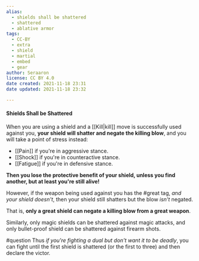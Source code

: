 ```yaml
---
alias:
  - shields shall be shattered
  - shattered
  - ablative armor
tags:
  - CC-BY
  - extra
  - shield
  - martial
  - embed
  - gear
author: Seraaron
license: CC BY 4.0
date created: 2021-11-18 23:31
date updated: 2021-11-18 23:32

---
```


#### Shields Shall be Shattered

When you are using a shield and a [[Kill|kill]] move is successfully used against you, **your shield will shatter and negate the killing blow**, and you will take a point of stress instead:

- [[Pain]] if you're in aggressive stance.
- [[Shock]] if you're in counteractive stance.
- [[Fatigue]] if you're in defensive stance.

**Then you lose the protective benefit of your shield, unless you find another, but at least you're still alive!**

However, if the weapon being used against you has the #great tag, _and your shield doesn't_, then your shield still shatters but the blow *isn't* negated.

That is, **only a great shield can negate a killing blow from a great weapon**.

Similarly, only magic shields can be shattered against magic attacks, and only bullet-proof shield can be shattered against firearm shots.

#question Thus *if you're fighting a dual but don't want it to be deadly*, you can fight until the first shield is shattered (or the first to three) and then declare the victor.
